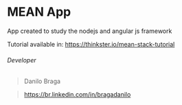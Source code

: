 <h1>MEAN App</h1>

<p>App created to study the nodejs and angular js framework</p>

Tutorial available in: https://thinkster.io/mean-stack-tutorial

###### Developer
> Danilo Braga

> https://br.linkedin.com/in/bragadanilo
